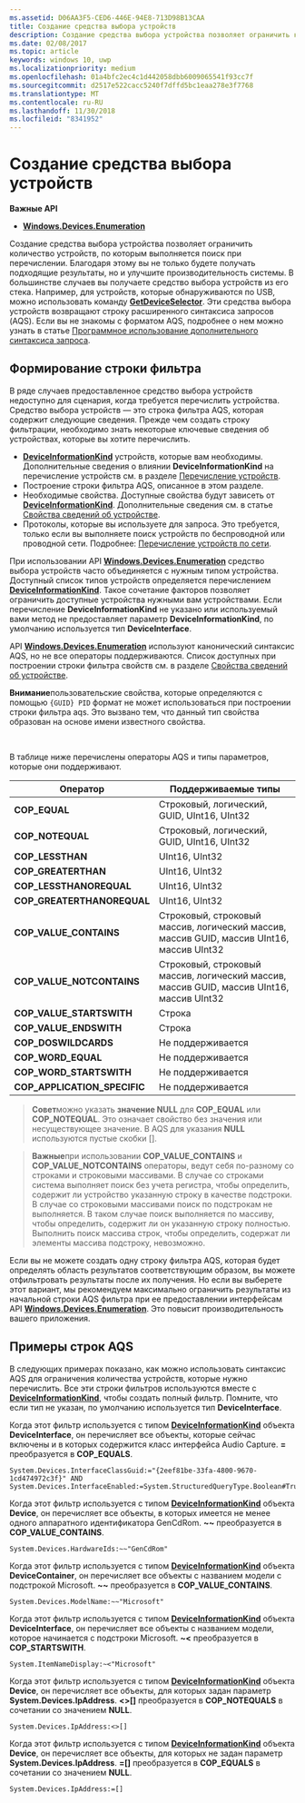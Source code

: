 ```yaml
---
ms.assetid: D06AA3F5-CED6-446E-94E8-713D98B13CAA
title: Создание средства выбора устройств
description: Создание средства выбора устройства позволяет ограничить количество устройств, по которым выполняется поиск при перечислении.
ms.date: 02/08/2017
ms.topic: article
keywords: windows 10, uwp
ms.localizationpriority: medium
ms.openlocfilehash: 01a4bfc2ec4c1d442058dbb6009065541f93cc7f
ms.sourcegitcommit: d2517e522cacc5240f7dffd5bc1eaa278e3f7768
ms.translationtype: MT
ms.contentlocale: ru-RU
ms.lasthandoff: 11/30/2018
ms.locfileid: "8341952"
---
```

# <a name="build-a-device-selector"></a>Создание средства выбора устройств



**Важные API**

- [**Windows.Devices.Enumeration**](https://docs.microsoft.com/en-us/uwp/api/Windows.Devices.Enumeration)

Создание средства выбора устройства позволяет ограничить количество устройств, по которым выполняется поиск при перечислении. Благодаря этому вы не только будете получать подходящие результаты, но и улучшите производительность системы. В большинстве случаев вы получаете средство выбора устройств из его стека. Например, для устройств, которые обнаруживаются по USB, можно использовать команду [**GetDeviceSelector**](https://msdn.microsoft.com/library/windows/apps/Dn264015). Эти средства выбора устройств возвращают строку расширенного синтаксиса запросов (AQS). Если вы не знакомы с форматом AQS, подробнее о нем можно узнать в статье [Программное использование дополнительного синтаксиса запроса](https://msdn.microsoft.com/library/windows/desktop/Bb266512).

## <a name="building-the-filter-string"></a>Формирование строки фильтра

В ряде случаев предоставленное средство выбора устройств недоступно для сценария, когда требуется перечислить устройства. Средство выбора устройств — это строка фильтра AQS, которая содержит следующие сведения. Прежде чем создать строку фильтрации, необходимо знать некоторые ключевые сведения об устройствах, которые вы хотите перечислить.

-   [**DeviceInformationKind**](https://msdn.microsoft.com/library/windows/apps/Dn948991) устройств, которые вам необходимы. Дополнительные сведения о влиянии **DeviceInformationKind** на перечисление устройств см. в разделе [Перечисление устройств](enumerate-devices.md).
-   Построение строки фильтра AQS, описанное в этом разделе.
-   Необходимые свойства. Доступные свойства будут зависеть от [**DeviceInformationKind**](https://msdn.microsoft.com/library/windows/apps/Dn948991). Дополнительные сведения см. в статье [Свойства сведений об устройстве](device-information-properties.md).
-   Протоколы, которые вы используете для запроса. Это требуется, только если вы выполняете поиск устройств по беспроводной или проводной сети. Подробнее: [Перечисление устройств по сети](enumerate-devices-over-a-network.md).

При использовании API [**Windows.Devices.Enumeration**](https://msdn.microsoft.com/library/windows/apps/BR225459) средство выбора устройств часто объединяется с нужным типом устройства. Доступный список типов устройств определяется перечислением [**DeviceInformationKind**](https://msdn.microsoft.com/library/windows/apps/Dn948991). Такое сочетание факторов позволяет ограничить доступные устройства нужными вам устройствами. Если перечисление **DeviceInformationKind** не указано или используемый вами метод не предоставляет параметр **DeviceInformationKind**, по умолчанию используется тип **DeviceInterface**.

API [**Windows.Devices.Enumeration**](https://msdn.microsoft.com/library/windows/apps/BR225459) используют канонический синтаксис AQS, но не все операторы поддерживаются. Список доступных при построении строки фильтра свойств см. в разделе [Свойства сведений об устройстве](device-information-properties.md).

**Внимание**пользовательские свойства, которые определяются с помощью `{GUID} PID` формат не может использоваться при построении строки фильтра aqs. Это вызвано тем, что данный тип свойства образован на основе имени известного свойства.

 

В таблице ниже перечислены операторы AQS и типы параметров, которые они поддерживают.

| Оператор                       | Поддерживаемые типы                                                             |
|--------------------------------|-----------------------------------------------------------------------------|
| **COP\_EQUAL**                 | Строковый, логический, GUID, UInt16, UInt32                                       |
| **COP\_NOTEQUAL**              | Строковый, логический, GUID, UInt16, UInt32                                       |
| **COP\_LESSTHAN**              | UInt16, UInt32                                                              |
| **COP\_GREATERTHAN**           | UInt16, UInt32                                                              |
| **COP\_LESSTHANOREQUAL**       | UInt16, UInt32                                                              |
| **COP\_GREATERTHANOREQUAL**    | UInt16, UInt32                                                              |
| **COP\_VALUE\_CONTAINS**       | Строковый, строковый массив, логический массив, массив GUID, массив UInt16, массив UInt32 |
| **COP\_VALUE\_NOTCONTAINS**    | Строковый, строковый массив, логический массив, массив GUID, массив UInt16, массив UInt32 |
| **COP\_VALUE\_STARTSWITH**     | Строка                                                                      |
| **COP\_VALUE\_ENDSWITH**       | Строка                                                                      |
| **COP\_DOSWILDCARDS**          | Не поддерживается                                                               |
| **COP\_WORD\_EQUAL**           | Не поддерживается                                                               |
| **COP\_WORD\_STARTSWITH**      | Не поддерживается                                                               |
| **COP\_APPLICATION\_SPECIFIC** | Не поддерживается                                                               |


> **Совет**можно указать **значение NULL** для **COP\_EQUAL** или **COP\_NOTEQUAL**. Это означает свойство без значения или несуществующее значение. В AQS для указания **NULL** используются пустые скобки \[\].

> **Важные**при использовании **COP\_VALUE\_CONTAINS** и **COP\_VALUE\_NOTCONTAINS** операторы, ведут себя по-разному со строками и строковыми массивами. В случае со строками система выполняет поиск без учета регистра, чтобы определить, содержит ли устройство указанную строку в качестве подстроки. В случае со строковыми массивами поиск по подстрокам не выполняется. В таком случае поиск выполняется по массиву, чтобы определить, содержит ли он указанную строку полностью. Выполнить поиск массива строк, чтобы определить, содержат ли элементы массива подстроку, невозможно.

Если вы не можете создать одну строку фильтра AQS, которая будет определять область результатов соответствующим образом, вы можете отфильтровать результаты после их получения. Но если вы выберете этот вариант, мы рекомендуем максимально ограничить результаты из начальной строки AQS фильтра при ее предоставлении интерфейсам API [**Windows.Devices.Enumeration**](https://msdn.microsoft.com/library/windows/apps/BR225459). Это повысит производительность вашего приложения.

## <a name="aqs-string-examples"></a>Примеры строк AQS

В следующих примерах показано, как можно использовать синтаксис AQS для ограничения количества устройств, которые нужно перечислить. Все эти строки фильтров используются вместе с [**DeviceInformationKind**](https://msdn.microsoft.com/library/windows/apps/Dn948991), чтобы создать полный фильтр. Помните, что если тип не указан, по умолчанию используется тип **DeviceInterface**.

Когда этот фильтр используется с типом [**DeviceInformationKind**](https://msdn.microsoft.com/library/windows/apps/Dn948991) объекта **DeviceInterface**, он перечисляет все объекты, которые сейчас включены и в которых содержится класс интерфейса Audio Capture. **=** преобразуется в **COP\_EQUALS**.

``` syntax
System.Devices.InterfaceClassGuid:="{2eef81be-33fa-4800-9670-1cd474972c3f}" AND
System.Devices.InterfaceEnabled:=System.StructuredQueryType.Boolean#True
```

Когда этот фильтр используется с типом [**DeviceInformationKind**](https://msdn.microsoft.com/library/windows/apps/Dn948991) объекта **Device**, он перечисляет все объекты, в которых имеется не менее одного аппаратного идентификатора GenCdRom. **~~** преобразуется в **COP\_VALUE\_CONTAINS**.

``` syntax
System.Devices.HardwareIds:~~"GenCdRom"
```

Когда этот фильтр используется с типом [**DeviceInformationKind**](https://msdn.microsoft.com/library/windows/apps/Dn948991) объекта **DeviceContainer**, он перечисляет все объекты с названием модели с подстрокой Microsoft. **~~** преобразуется в **COP\_VALUE\_CONTAINS**.

``` syntax
System.Devices.ModelName:~~"Microsoft"
```

Когда этот фильтр используется с типом [**DeviceInformationKind**](https://msdn.microsoft.com/library/windows/apps/Dn948991) объекта **DeviceInterface**, он перечисляет все объекты с названием модели, которое начинается с подстроки Microsoft. **~&lt;** преобразуется в **COP\_STARTSWITH**.

``` syntax
System.ItemNameDisplay:~<"Microsoft"
```

Когда этот фильтр используется с типом [**DeviceInformationKind**](https://msdn.microsoft.com/library/windows/apps/Dn948991) объекта **Device**, он перечисляет все объекты, для которых задан параметр **System.Devices.IpAddress**. **&lt;&gt;\[\]** преобразуется в **COP\_NOTEQUALS** в сочетании со значением **NULL**.

``` syntax
System.Devices.IpAddress:<>[]
```

Когда этот фильтр используется с типом [**DeviceInformationKind**](https://msdn.microsoft.com/library/windows/apps/Dn948991) объекта **Device**, он перечисляет все объекты, для которых не задан параметр **System.Devices.IpAddress**. **=\[\]** преобразуется в **COP\_EQUALS** в сочетании со значением **NULL**.

``` syntax
System.Devices.IpAddress:=[]
```

 

 
